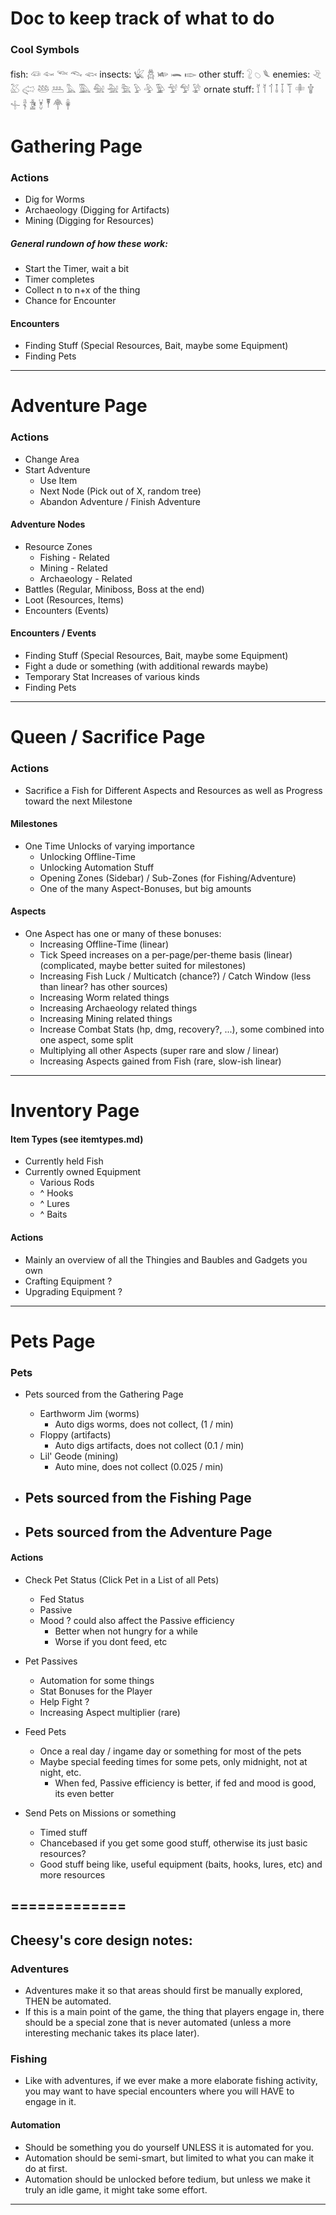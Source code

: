 # Doc to keep track of what to do

### Cool Symbols
fish: 𓆛 𓆜 𓆝 𓆞 𓆟
insects: 𓆤 𓆣 𓆧 𓆨 𓆢
other stuff: 𓃇 𓆇 𓆰
enemies: 𓂙 𓅷 𓅾 𓅸 𓅹 𓅓 𓅔 𓅕 𓅖 𓅗 𓅱 𓅲 𓅳 𓅴 𓅵 𓅶
ornate stuff: 𓄈 𓄉 𓄊 𓄤 𓄥 𓄾 𓄸 𓇚 𓊥 𓋂 𓋅 𓋏 𓏣 𓋇 𓋈

# Gathering Page

### Actions
- Dig for Worms
- Archaeology (Digging for Artifacts)
- Mining (Digging for Resources)

##### General rundown of how these work:
- Start the Timer, wait a bit
- Timer completes
- Collect n to n+x of the thing
- Chance for Encounter

#### Encounters
- Finding Stuff (Special Resources, Bait, maybe some Equipment)
- Finding Pets
----------



# Adventure Page

### Actions
- Change Area
- Start Adventure
    - Use Item
    - Next Node (Pick out of X, random tree)
    - Abandon Adventure / Finish Adventure

#### Adventure Nodes
- Resource Zones
    - Fishing - Related
    - Mining - Related
    - Archaeology - Related
- Battles (Regular, Miniboss, Boss at the end)
- Loot (Resources, Items)
- Encounters (Events)

#### Encounters / Events
- Finding Stuff (Special Resources, Bait, maybe some Equipment)
- Fight a dude or something (with additional rewards maybe)
- Temporary Stat Increases of various kinds
- Finding Pets
----------



# Queen / Sacrifice Page

### Actions
- Sacrifice a Fish for Different Aspects and Resources as well as Progress toward the next Milestone

#### Milestones
- One Time Unlocks of varying importance
	- Unlocking Offline-Time
	- Unlocking Automation Stuff
	- Opening Zones (Sidebar) / Sub-Zones (for Fishing/Adventure)
	- One of the many Aspect-Bonuses, but big amounts

#### Aspects
- One Aspect has one or many of these bonuses:
	- Increasing Offline-Time (linear)
	- Tick Speed increases on a per-page/per-theme basis (linear) (complicated, maybe better suited for milestones)
	- Increasing Fish Luck / Multicatch (chance?) / Catch Window (less than linear? has other sources)
	- Increasing Worm related things
	- Increasing Archaeology related things
	- Increasing Mining related things
	- Increase Combat Stats (hp, dmg, recovery?, ...), some combined into one aspect, some split
	- Multiplying all other Aspects (super rare and slow / linear)
	- Increasing Aspects gained from Fish (rare, slow-ish linear)
----------



# Inventory Page

#### Item Types (see itemtypes.md)
- Currently held Fish
- Currently owned Equipment
	- Various Rods
	- ^ Hooks
	- ^ Lures
	- ^ Baits

#### Actions
- Mainly an overview of all the Thingies and Baubles and Gadgets you own
- Crafting Equipment ?
- Upgrading Equipment ?
----------



# Pets Page

### Pets
- Pets sourced from the Gathering Page
	- Earthworm Jim (worms)
		- Auto digs worms, does not collect, (1 / min)
	- Floppy (artifacts)
		- Auto digs artifacts, does not collect (0.1 / min)
	- Lil' Geode (mining)
		- Auto mine, does not collect (0.025 / min)
		
- Pets sourced from the Fishing Page
	- 
		
- Pets sourced from the Adventure Page
	- 

#### Actions
- Check Pet Status (Click Pet in a List of all Pets)
	- Fed Status
	- Passive
	- Mood ? could also affect the Passive efficiency
		- Better when not hungry for a while
		- Worse if you dont feed, etc

- Pet Passives
	- Automation for some things
	- Stat Bonuses for the Player
	- Help Fight ?
	- Increasing Aspect multiplier (rare)

- Feed Pets
	- Once a real day / ingame day or something for most of the pets
	- Maybe special feeding times for some pets, only midnight, not at night, etc.
		- When fed, Passive efficiency is better, if fed and mood is good, its even better
	
- Send Pets on Missions or something
	- Timed stuff
	- Chancebased if you get some good stuff, otherwise its just basic resources?
	- Good stuff being like, useful equipment (baits, hooks, lures, etc) and more resources



=============
----------
## Cheesy's core design notes:

### Adventures
- Adventures make it so that areas should first be manually explored, THEN be automated.
- If this is a main point of the game, the thing that players engage in, there should be a special zone that is never automated (unless a more interesting mechanic takes its place later).

### Fishing
- Like with adventures, if we ever make a more elaborate fishing activity, you may want to have special encounters where you will HAVE to engage in it.

#### Automation
- Should be something you do yourself UNLESS it is automated for you.
- Automation should be semi-smart, but limited to what you can make it do at first.
- Automation should be unlocked before tedium, but unless we make it truly an idle game, it might take some effort.

----------
